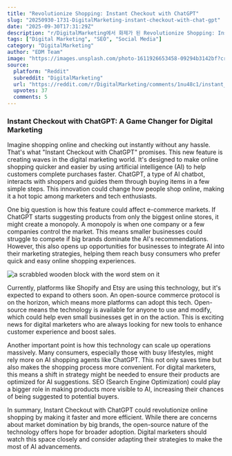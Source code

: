 ```yaml
---
title: "Revolutionize Shopping: Instant Checkout with ChatGPT"
slug: "20250930-1731-DigitalMarketing-instant-checkout-with-chat-gpt"
date: "2025-09-30T17:31:29Z"
description: "r/DigitalMarketing에서 화제가 된 Revolutionize Shopping: Instant Checkout with ChatGPT에 대한 깊이 있는 분석과 인사이트"
tags: ["Digital Marketing", "SEO", "Social Media"]
category: "DigitalMarketing"
author: "EDM Team"
image: "https://images.unsplash.com/photo-1611926653458-09294b3142bf?crop=entropy&cs=tinysrgb&fit=max&fm=jpg&ixid=M3w3OTU0NDF8MHwxfHNlYXJjaHwxMnx8ZGlnaXRhbCUyMG1hcmtldGluZ3xlbnwxfDB8fHwxNzU5MjUzNDcyfDA&ixlib=rb-4.1.0&q=80&w=1080"
source:
  platform: "Reddit"
  subreddit: "DigitalMarketing"
  url: "https://reddit.com/r/DigitalMarketing/comments/1nu48c1/instant_checkout_with_chat_gpt/"
  upvotes: 37
  comments: 5
---
```


### Instant Checkout with ChatGPT: A Game Changer for Digital Marketing

Imagine shopping online and checking out instantly without any hassle. That's what "Instant Checkout with ChatGPT" promises. This new feature is creating waves in the digital marketing world. It's designed to make online shopping quicker and easier by using artificial intelligence (AI) to help customers complete purchases faster. ChatGPT, a type of AI chatbot, interacts with shoppers and guides them through buying items in a few simple steps. This innovation could change how people shop online, making it a hot topic among marketers and tech enthusiasts.

One big question is how this feature could affect e-commerce markets. If ChatGPT starts suggesting products from only the biggest online stores, it might create a monopoly. A monopoly is when one company or a few companies control the market. This means smaller businesses could struggle to compete if big brands dominate the AI's recommendations. However, this also opens up opportunities for businesses to integrate AI into their marketing strategies, helping them reach busy consumers who prefer quick and easy online shopping experiences.

![a scrabbled wooden block with the word stem on it](https://images.unsplash.com/photo-1637606386875-ec7178c72f2e?crop=entropy&cs=tinysrgb&fit=max&fm=jpg&ixid=M3w3OTU0NDF8MHwxfHNlYXJjaHwyMnx8c2VvfGVufDF8MHx8fDE3NTkxOTc2MTR8MA&ixlib=rb-4.1.0&q=80&w=1080)

Currently, platforms like Shopify and Etsy are using this technology, but it's expected to expand to others soon. An open-source commerce protocol is on the horizon, which means more platforms can adopt this tech. Open-source means the technology is available for anyone to use and modify, which could help even small businesses get in on the action. This is exciting news for digital marketers who are always looking for new tools to enhance customer experience and boost sales.

Another important point is how this technology can scale up operations massively. Many consumers, especially those with busy lifestyles, might rely more on AI shopping agents like ChatGPT. This not only saves time but also makes the shopping process more convenient. For digital marketers, this means a shift in strategy might be needed to ensure their products are optimized for AI suggestions. SEO (Search Engine Optimization) could play a bigger role in making products more visible to AI, increasing their chances of being suggested to potential buyers.

In summary, Instant Checkout with ChatGPT could revolutionize online shopping by making it faster and more efficient. While there are concerns about market domination by big brands, the open-source nature of the technology offers hope for broader adoption. Digital marketers should watch this space closely and consider adapting their strategies to make the most of AI advancements.
